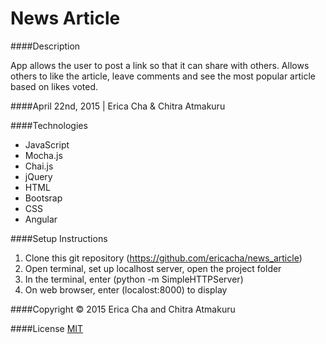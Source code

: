 <h1> News Article   </h1>
####Description

App allows the user to post a link so that it can share with others. Allows others to like the article, leave comments and see the most popular article based on likes voted.


####April 22nd, 2015 | Erica Cha & Chitra Atmakuru

####Technologies

- JavaScript
- Mocha.js
- Chai.js
- jQuery
- HTML
- Bootsrap
- CSS
- Angular

####Setup Instructions

1. Clone this git repository (https://github.com/ericacha/news_article)
2. Open terminal, set up localhost server, open the project folder
3. In the terminal, enter (python -m SimpleHTTPServer)
4. On web browser, enter (localost:8000) to display

####Copyright © 2015 Erica Cha and Chitra Atmakuru



####License [MIT](https://github.com/twbs/bootstrap/blob/master/LICENSE)

